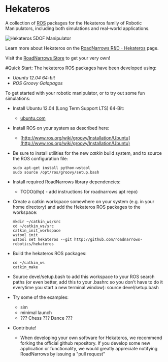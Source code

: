 Hekateros
=============

A collection of [ROS](http://ros.org) packages for the Hekateros family of Robotic Manipulators, including both simulations and real-world applications.

![Hekateros 5DOF Manipulator](http://www.roadnarrows.com/r-and-d/Hekateros/img/Hek_Reflect.png)

Learn more about Hekateros on the [RoadNarrows R&D - Hekateros](http://roadnarrows.com/r-and-d/Hekateros/) page.

Visit the [RoadNarrows Store](http://www.roadnarrows-store.com/hekateros-arm.html) to get your very own!

#Quick Start:
The hekateros ROS packages have been developed using:
 * _Ubuntu 12.04 64-bit_
 * _ROS Groovy Galapagos_ 

To get started with your robotic manipulator, or to try out some fun simulations:
* Install Ubuntu 12.04 (Long Term Support LTS) 64-Bit:
  * [ubuntu.com](http://www.ubuntu.com/download/desktop)
* Install ROS on your system as described here: 
  * [http://www.ros.org/wiki/groovy/Installation/Ubuntu](http://www.ros.org/wiki/groovy/Installation/Ubuntu)
* Be sure to install utilities for the new _catkin_ build system, and to source the ROS configuration file:

      sudo apt-get install python-wstool
      sudo source /opt/ros/groovy/setup.bash

* Install required RoadNarrows library dependencies:
  * TODO(dhp) - add instructions for roadnarrows apt repo)
* Create a catkin workspace somewhere on your system (e.g. in your home directory) and add the Hekateros ROS packages to the workspace:

      mkdir ~/catkin_ws/src
      cd ~/catkin_ws/src
      catkin_init_workspace
      wstool init
      wstool set hekateros --git http://github.com/roadnarrows-robotics/hekateros

* Build the hekateros ROS packages:

      cd ~/catkin_ws
      catkin_make

* Source devel/setup.bash to add this workspace to your ROS search paths (or even better, add this to your .bashrc so you don't have to do it everytime you start a new terminal window):
    source devel/setup.bash
* Try some of the examples:
  * sim
  * minimal launch
  * ??? Chess ??? Dance ???
* Contribute!
  * When developing your own software for Hekateros, we recommend forking the official github repository. If you develop some new application or functionality, we would greatly appreciate notifying RoadNarrows by issuing a "pull request"



